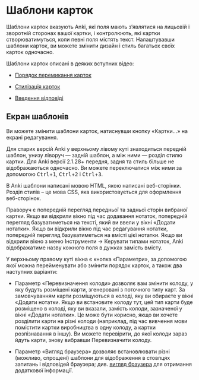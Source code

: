 # Шаблони карток

Шаблони карток вказують Anki, які поля мають з’являтися на лицьовій і зворотній сторонах вашої картки,
і контролюють, які картки створюватимуться, коли певні поля містять текст. Налаштувавши шаблони карток,
ви можете змінити дизайн і стиль багатьох своїх карток одночасно.

Шаблони карток описані в деяких вступних відео:

- [Порядок перемикання карток](http://www.youtube.com/watch?v=DnbKwHEQ1mA&yt:cc=on)

- [Стилізація карток](http://www.youtube.com/watch?v=F1j1Zx0mXME&yt:cc=on)

- [Введення відповіді](http://www.youtube.com/watch?v=5tYObQ3ocrw&yt:cc=on)

## Екран шаблонів

Ви можете змінити шаблони карток, натиснувши кнопку «Картки...»
на екрані редагування.

Для старих версій Anki у верхньому лівому куті знаходиться передній шаблон, унизу ліворуч — задній шаблон,
а між ними — розділ стилю картки. Для Anki версії 2.1.28+ передня, задня та стиль більше не відображаються
одночасно. Ви можете переключатися між ними за допомогою <kbd>Ctrl</kbd>+<kbd>1</kbd>, <kbd>Ctrl</kbd>+<kbd>2</kbd>
і <kbd>Ctrl</kbd >+<kbd>3</kbd>.

В Anki шаблони написані мовою HTML, якою написані веб-сторінки. Розділ стилів – це мова CSS,
яка використовується для оформлення веб-сторінок.

Праворуч є попередній перегляд передньої та задньої сторін вибраної картки. Якщо ви відкрили вікно
під час додавання нотаток, попередній перегляд базуватиметься на тексті, який ви ввели у вікні «Додати нотатки».
Якщо ви відкрили вікно під час редагування нотатки, попередній перегляд базуватиметься на вмісті цієї нотатки.
Якщо ви відкрили вікно з меню Інструменти → Керувати типами нотаток, Anki відображатиме назву кожного поля в
дужках замість вмісту.

У верхньому правому куті вікна є кнопка «Параметри», за допомогою якої можна перейменувати або змінити порядок
карток, а також два наступних варіанти:

- Параметр «Перевизначення колоди» дозволяє вам змінити колоду, у яку будуть розміщені карти, згенеровані з поточного
типу карт. За замовчуванням карти розміщуються в колоді, яку ви обираєте у вікні «Додати нотатки. Якщо ви встановите
колоду тут, цей тип карти буде розміщено в колоді, яку ви вказали, замість колоди, зазначеної у вікні «Додати нотатки».
Це може бути корисно, якщо ви хочете розділити карти на різні колоди (наприклад, під час вивчення мови помістити картки
виробництва в одну колоду, а картки розпізнавання в іншу). Ви можете перевірити, до якої колоди зараз йдуть карти, знову
вибравши Перевизначити колоду.

- Параметр «Вигляд браузера» дозволяє встановлювати різні (можливо, спрощені) шаблони для відображення в стовпцях
запитань і відповідей браузера; див. [вигляд браузера](styling.md#browser-appearance) для отримання додаткової інформації.
